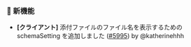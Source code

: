 ### 🎉 新機能

* **[クライアント]** 添付ファイルのファイル名を表示するための schemaSetting を追加しました ([#5995](https://github.com/nocobase/nocobase/pull/5995)) by @katherinehhh
